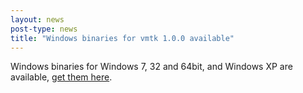 ```yaml
---
layout: news
post-type: news
title: "Windows binaries for vmtk 1.0.0 available"
---
```


Windows binaries for Windows 7, 32 and 64bit, and Windows XP are available, [get them here](http://sourceforge.net/projects/vmtk/files/vmtk/1.0/).
<!--break-->